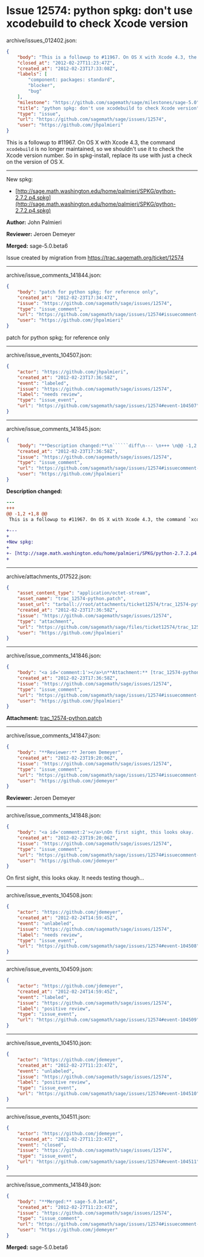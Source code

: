 # Issue 12574: python spkg: don't use xcodebuild to check Xcode version

archive/issues_012402.json:
```json
{
    "body": "This is a followup to #11967. On OS X with Xcode 4.3, the command `xcodebuild` is no longer maintained, so we shouldn't use it to check the Xcode version number. So in spkg-install, replace its use with just a check on the version of OS X.\n\n---\n\nNew spkg:\n\n- [http://sage.math.washington.edu/home/palmieri/SPKG/python-2.7.2.p4.spkg](http://sage.math.washington.edu/home/palmieri/SPKG/python-2.7.2.p4.spkg)\n\n\n**Author:** John Palmieri\n\n**Reviewer:** Jeroen Demeyer\n\n**Merged:** sage-5.0.beta6\n\nIssue created by migration from https://trac.sagemath.org/ticket/12574\n\n",
    "closed_at": "2012-02-27T11:23:47Z",
    "created_at": "2012-02-23T17:33:08Z",
    "labels": [
        "component: packages: standard",
        "blocker",
        "bug"
    ],
    "milestone": "https://github.com/sagemath/sage/milestones/sage-5.0",
    "title": "python spkg: don't use xcodebuild to check Xcode version",
    "type": "issue",
    "url": "https://github.com/sagemath/sage/issues/12574",
    "user": "https://github.com/jhpalmieri"
}
```
This is a followup to #11967. On OS X with Xcode 4.3, the command `xcodebuild` is no longer maintained, so we shouldn't use it to check the Xcode version number. So in spkg-install, replace its use with just a check on the version of OS X.

---

New spkg:

- [http://sage.math.washington.edu/home/palmieri/SPKG/python-2.7.2.p4.spkg](http://sage.math.washington.edu/home/palmieri/SPKG/python-2.7.2.p4.spkg)


**Author:** John Palmieri

**Reviewer:** Jeroen Demeyer

**Merged:** sage-5.0.beta6

Issue created by migration from https://trac.sagemath.org/ticket/12574





---

archive/issue_comments_141844.json:
```json
{
    "body": "patch for python spkg; for reference only",
    "created_at": "2012-02-23T17:34:47Z",
    "issue": "https://github.com/sagemath/sage/issues/12574",
    "type": "issue_comment",
    "url": "https://github.com/sagemath/sage/issues/12574#issuecomment-141844",
    "user": "https://github.com/jhpalmieri"
}
```

patch for python spkg; for reference only



---

archive/issue_events_104507.json:
```json
{
    "actor": "https://github.com/jhpalmieri",
    "created_at": "2012-02-23T17:36:58Z",
    "event": "labeled",
    "issue": "https://github.com/sagemath/sage/issues/12574",
    "label": "needs review",
    "type": "issue_event",
    "url": "https://github.com/sagemath/sage/issues/12574#event-104507"
}
```



---

archive/issue_comments_141845.json:
```json
{
    "body": "**Description changed:**\n``````diff\n--- \n+++ \n@@ -1,2 +1,8 @@\n This is a followup to #11967. On OS X with Xcode 4.3, the command `xcodebuild` is no longer maintained, so we shouldn't use it to check the Xcode version number. So in spkg-install, replace its use with just a check on the version of OS X.\n \n+---\n+\n+New spkg:\n+\n+- [http://sage.math.washington.edu/home/palmieri/SPKG/python-2.7.2.p4.spkg](http://sage.math.washington.edu/home/palmieri/SPKG/python-2.7.2.p4.spkg)\n+\n``````\n",
    "created_at": "2012-02-23T17:36:58Z",
    "issue": "https://github.com/sagemath/sage/issues/12574",
    "type": "issue_comment",
    "url": "https://github.com/sagemath/sage/issues/12574#issuecomment-141845",
    "user": "https://github.com/jhpalmieri"
}
```

**Description changed:**
``````diff
--- 
+++ 
@@ -1,2 +1,8 @@
 This is a followup to #11967. On OS X with Xcode 4.3, the command `xcodebuild` is no longer maintained, so we shouldn't use it to check the Xcode version number. So in spkg-install, replace its use with just a check on the version of OS X.
 
+---
+
+New spkg:
+
+- [http://sage.math.washington.edu/home/palmieri/SPKG/python-2.7.2.p4.spkg](http://sage.math.washington.edu/home/palmieri/SPKG/python-2.7.2.p4.spkg)
+
``````




---

archive/attachments_017522.json:
```json
{
    "asset_content_type": "application/octet-stream",
    "asset_name": "trac_12574-python.patch",
    "asset_url": "tarball://root/attachments/ticket12574/trac_12574-python.patch",
    "created_at": "2012-02-23T17:36:58Z",
    "issue": "https://github.com/sagemath/sage/issues/12574",
    "type": "attachment",
    "url": "https://github.com/sagemath/sage/files/ticket12574/trac_12574-python.patch",
    "user": "https://github.com/jhpalmieri"
}
```



---

archive/issue_comments_141846.json:
```json
{
    "body": "<a id='comment:1'></a>\n**Attachment:** [trac_12574-python.patch](https://github.com/sagemath/sage/files/ticket12574/trac_12574-python.patch)",
    "created_at": "2012-02-23T17:36:58Z",
    "issue": "https://github.com/sagemath/sage/issues/12574",
    "type": "issue_comment",
    "url": "https://github.com/sagemath/sage/issues/12574#issuecomment-141846",
    "user": "https://github.com/jhpalmieri"
}
```

<a id='comment:1'></a>
**Attachment:** [trac_12574-python.patch](https://github.com/sagemath/sage/files/ticket12574/trac_12574-python.patch)



---

archive/issue_comments_141847.json:
```json
{
    "body": "**Reviewer:** Jeroen Demeyer",
    "created_at": "2012-02-23T19:20:06Z",
    "issue": "https://github.com/sagemath/sage/issues/12574",
    "type": "issue_comment",
    "url": "https://github.com/sagemath/sage/issues/12574#issuecomment-141847",
    "user": "https://github.com/jdemeyer"
}
```

**Reviewer:** Jeroen Demeyer



---

archive/issue_comments_141848.json:
```json
{
    "body": "<a id='comment:2'></a>\nOn first sight, this looks okay.  It needs testing though...",
    "created_at": "2012-02-23T19:20:06Z",
    "issue": "https://github.com/sagemath/sage/issues/12574",
    "type": "issue_comment",
    "url": "https://github.com/sagemath/sage/issues/12574#issuecomment-141848",
    "user": "https://github.com/jdemeyer"
}
```

<a id='comment:2'></a>
On first sight, this looks okay.  It needs testing though...



---

archive/issue_events_104508.json:
```json
{
    "actor": "https://github.com/jdemeyer",
    "created_at": "2012-02-24T14:59:45Z",
    "event": "unlabeled",
    "issue": "https://github.com/sagemath/sage/issues/12574",
    "label": "needs review",
    "type": "issue_event",
    "url": "https://github.com/sagemath/sage/issues/12574#event-104508"
}
```



---

archive/issue_events_104509.json:
```json
{
    "actor": "https://github.com/jdemeyer",
    "created_at": "2012-02-24T14:59:45Z",
    "event": "labeled",
    "issue": "https://github.com/sagemath/sage/issues/12574",
    "label": "positive review",
    "type": "issue_event",
    "url": "https://github.com/sagemath/sage/issues/12574#event-104509"
}
```



---

archive/issue_events_104510.json:
```json
{
    "actor": "https://github.com/jdemeyer",
    "created_at": "2012-02-27T11:23:47Z",
    "event": "unlabeled",
    "issue": "https://github.com/sagemath/sage/issues/12574",
    "label": "positive review",
    "type": "issue_event",
    "url": "https://github.com/sagemath/sage/issues/12574#event-104510"
}
```



---

archive/issue_events_104511.json:
```json
{
    "actor": "https://github.com/jdemeyer",
    "created_at": "2012-02-27T11:23:47Z",
    "event": "closed",
    "issue": "https://github.com/sagemath/sage/issues/12574",
    "type": "issue_event",
    "url": "https://github.com/sagemath/sage/issues/12574#event-104511"
}
```



---

archive/issue_comments_141849.json:
```json
{
    "body": "**Merged:** sage-5.0.beta6",
    "created_at": "2012-02-27T11:23:47Z",
    "issue": "https://github.com/sagemath/sage/issues/12574",
    "type": "issue_comment",
    "url": "https://github.com/sagemath/sage/issues/12574#issuecomment-141849",
    "user": "https://github.com/jdemeyer"
}
```

**Merged:** sage-5.0.beta6
